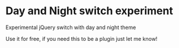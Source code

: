 # Day and Night switch experiment
Experimental jQuery switch with day and night theme

Use it for free, if you need this to be a plugin just let me know!


